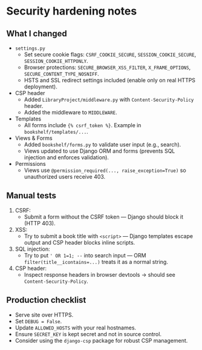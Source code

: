 # Security hardening notes

## What I changed
- `settings.py`
  - Set secure cookie flags: `CSRF_COOKIE_SECURE`, `SESSION_COOKIE_SECURE`, `SESSION_COOKIE_HTTPONLY`.
  - Browser protections: `SECURE_BROWSER_XSS_FILTER`, `X_FRAME_OPTIONS`, `SECURE_CONTENT_TYPE_NOSNIFF`.
  - HSTS and SSL redirect settings included (enable only on real HTTPS deployment).
- CSP header
  - Added `LibraryProject/middleware.py` with `Content-Security-Policy` header.
  - Added the middleware to `MIDDLEWARE`.
- Templates
  - All forms include `{% csrf_token %}`. Example in `bookshelf/templates/...`.
- Views & Forms
  - Added `bookshelf/forms.py` to validate user input (e.g., search).
  - Views updated to use Django ORM and forms (prevents SQL injection and enforces validation).
- Permissions
  - Views use `@permission_required(..., raise_exception=True)` so unauthorized users receive 403.

## Manual tests
1. CSRF:
   - Submit a form without the CSRF token — Django should block it (HTTP 403).
2. XSS:
   - Try to submit a book title with `<script>` — Django templates escape output and CSP header blocks inline scripts.
3. SQL injection:
   - Try to put `' OR 1=1; --` into search input — ORM `filter(title__icontains=...)` treats it as a normal string.
4. CSP header:
   - Inspect response headers in browser devtools → should see `Content-Security-Policy`.

## Production checklist
- Serve site over HTTPS.
- Set `DEBUG = False`.
- Update `ALLOWED_HOSTS` with your real hostnames.
- Ensure `SECRET_KEY` is kept secret and not in source control.
- Consider using the `django-csp` package for robust CSP management.

